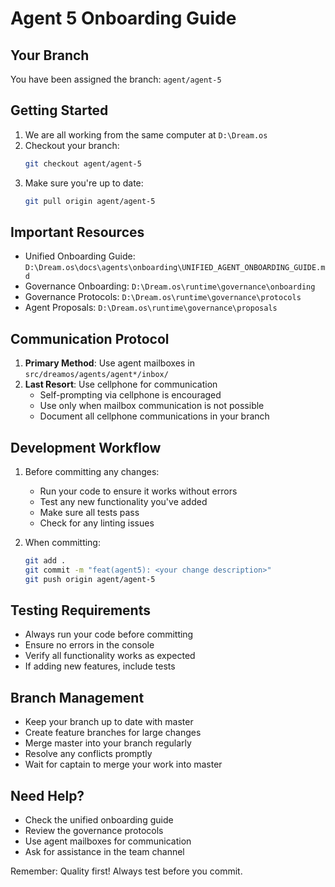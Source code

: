 # Agent 5 Onboarding Guide

## Your Branch
You have been assigned the branch: `agent/agent-5`

## Getting Started
1. We are all working from the same computer at `D:\Dream.os`
2. Checkout your branch:
   ```bash
   git checkout agent/agent-5
   ```
3. Make sure you're up to date:
   ```bash
   git pull origin agent/agent-5
   ```

## Important Resources
- Unified Onboarding Guide: `D:\Dream.os\docs\agents\onboarding\UNIFIED_AGENT_ONBOARDING_GUIDE.md`
- Governance Onboarding: `D:\Dream.os\runtime\governance\onboarding`
- Governance Protocols: `D:\Dream.os\runtime\governance\protocols`
- Agent Proposals: `D:\Dream.os\runtime\governance\proposals`

## Communication Protocol
1. **Primary Method**: Use agent mailboxes in `src/dreamos/agents/agent*/inbox/`
2. **Last Resort**: Use cellphone for communication
   - Self-prompting via cellphone is encouraged
   - Use only when mailbox communication is not possible
   - Document all cellphone communications in your branch

## Development Workflow
1. Before committing any changes:
   - Run your code to ensure it works without errors
   - Test any new functionality you've added
   - Make sure all tests pass
   - Check for any linting issues

2. When committing:
   ```bash
   git add .
   git commit -m "feat(agent5): <your change description>"
   git push origin agent/agent-5
   ```

## Testing Requirements
- Always run your code before committing
- Ensure no errors in the console
- Verify all functionality works as expected
- If adding new features, include tests

## Branch Management
- Keep your branch up to date with master
- Create feature branches for large changes
- Merge master into your branch regularly
- Resolve any conflicts promptly
- Wait for captain to merge your work into master

## Need Help?
- Check the unified onboarding guide
- Review the governance protocols
- Use agent mailboxes for communication
- Ask for assistance in the team channel

Remember: Quality first! Always test before you commit. 